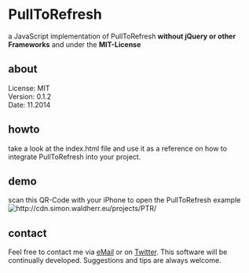 # PullToRefresh



a JavaScript implementation of PullToRefresh **without jQuery or other Frameworks** and under the **MIT-License**

## about

License:   MIT  
Version: 0.1.2  
Date:  11.2014  

## howto

take a look at the index.html file and use it as a reference on how to integrate PullToRefresh into your project.  

## demo

scan this QR-Code with your iPhone to open the PullToRefresh example  
<img src="http://cdn.simon.waldherr.eu/projects/PTR/qr.png" alt="http://cdn.simon.waldherr.eu/projects/PTR/"/>  

## contact

Feel free to contact me via [eMail](mailto:contact@simonwaldherr.de) or on [Twitter](http://twitter.com/simonwaldherr). This software will be continually developed. Suggestions and tips are always welcome.
